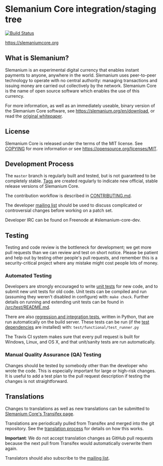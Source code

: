 Slemanium Core integration/staging tree
=====================================

[![Build Status](https://travis-ci.org/slemanium/slemanium.svg?branch=master)](https://travis-ci.org/slemanium/slemanium)

https://slemaniumcore.org

What is Slemanium?
----------------

Slemanium is an experimental digital currency that enables instant payments to
anyone, anywhere in the world. Slemanium uses peer-to-peer technology to operate
with no central authority: managing transactions and issuing money are carried
out collectively by the network. Slemanium Core is the name of open source
software which enables the use of this currency.

For more information, as well as an immediately useable, binary version of
the Slemanium Core software, see https://slemanium.org/en/download, or read the
[original whitepaper](https://slemaniumcore.org/slemanium.pdf).

License
-------

Slemanium Core is released under the terms of the MIT license. See [COPYING](COPYING) for more
information or see https://opensource.org/licenses/MIT.

Development Process
-------------------

The `master` branch is regularly built and tested, but is not guaranteed to be
completely stable. [Tags](https://github.com/slemanium/slemanium/tags) are created
regularly to indicate new official, stable release versions of Slemanium Core.

The contribution workflow is described in [CONTRIBUTING.md](CONTRIBUTING.md).

The developer [mailing list](https://lists.linuxfoundation.org/mailman/listinfo/slemanium-dev)
should be used to discuss complicated or controversial changes before working
on a patch set.

Developer IRC can be found on Freenode at #slemanium-core-dev.

Testing
-------

Testing and code review is the bottleneck for development; we get more pull
requests than we can review and test on short notice. Please be patient and help out by testing
other people's pull requests, and remember this is a security-critical project where any mistake might cost people
lots of money.

### Automated Testing

Developers are strongly encouraged to write [unit tests](src/test/README.md) for new code, and to
submit new unit tests for old code. Unit tests can be compiled and run
(assuming they weren't disabled in configure) with: `make check`. Further details on running
and extending unit tests can be found in [/src/test/README.md](/src/test/README.md).

There are also [regression and integration tests](/test), written
in Python, that are run automatically on the build server.
These tests can be run (if the [test dependencies](/test) are installed) with: `test/functional/test_runner.py`

The Travis CI system makes sure that every pull request is built for Windows, Linux, and OS X, and that unit/sanity tests are run automatically.

### Manual Quality Assurance (QA) Testing

Changes should be tested by somebody other than the developer who wrote the
code. This is especially important for large or high-risk changes. It is useful
to add a test plan to the pull request description if testing the changes is
not straightforward.

Translations
------------

Changes to translations as well as new translations can be submitted to
[Slemanium Core's Transifex page](https://www.transifex.com/projects/p/slemanium/).

Translations are periodically pulled from Transifex and merged into the git repository. See the
[translation process](doc/translation_process.md) for details on how this works.

**Important**: We do not accept translation changes as GitHub pull requests because the next
pull from Transifex would automatically overwrite them again.

Translators should also subscribe to the [mailing list](https://groups.google.com/forum/#!forum/slemanium-translators).
